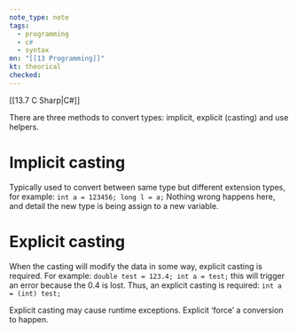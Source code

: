 ```yaml
---
note_type: note
tags:
  - programming
  - c#
  - syntax
mn: "[[13 Programming]]"
kt: theorical
checked: 
---
```

[[13.7 C Sharp|C#]]

There are three methods to convert types: implicit, explicit (casting) and use helpers.

# Implicit casting
Typically used to convert between same type but different extension types, for example: `int a = 123456; long l = a;` Nothing wrong happens here, and detail the new type is being assign to a new variable. 

# Explicit casting
When the casting will modify the data in some way, explicit casting is required. For example: `double test = 123.4; int a = test;` this will trigger an error because the 0.4 is lost. Thus, an explicit casting is required: `int a = (int) test;` 

Explicit casting may cause runtime exceptions. Explicit ‘force’ a conversion to happen. 
